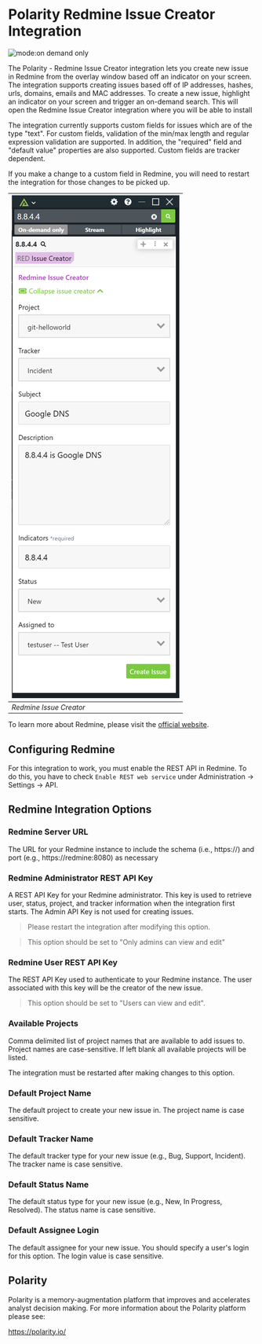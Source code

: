 # Polarity Redmine Issue Creator Integration

![mode:on demand only](https://img.shields.io/badge/mode-on%20demand%20only-blue.svg)

The Polarity - Redmine Issue Creator integration lets you create new issue in Redmine from the overlay window based off an indicator on your screen.  The integration supports creating issues based off of IP addresses, hashes, urls, domains, emails and MAC addresses. To create a new issue, highlight an indicator on your screen and trigger an on-demand search.  This will open the Redmine Issue Creator integration where you will be able to install

The integration currently supports custom fields for issues which are of the type "text".  For custom fields, validation of the min/max length and regular expression validation are supported.  In addition, the "required" field and "default value" properties are also supported.  Custom fields are tracker dependent. 

If you make a change to a custom field in Redmine, you will need to restart the integration for those changes to be picked up.

| ![image](images/overlay.png) |
|---|
|*Redmine Issue Creator* | 

To learn more about Redmine, please visit the [official website](https://www.redmine.org/).

## Configuring Redmine

For this integration to work, you must enable the REST API in Redmine.  To do this, you have to check `Enable REST web service` under Administration -> Settings -> API.

## Redmine Integration Options

### Redmine Server URL

The URL for your Redmine instance to include the schema (i.e., https://) and port (e.g., https://redmine:8080) as necessary

### Redmine Administrator REST API Key

A REST API Key for your Redmine administrator. This key is used to retrieve user, status, project, and tracker information when the integration first starts. The Admin API Key is not used for creating issues. 
 
> Please restart the integration after modifying this option. 

> This option should be set to "Only admins can view and edit"

### Redmine User REST API Key

The REST API Key used to authenticate to your Redmine instance.  The user associated with this key will be the creator of the new issue.  

> This option should be set to "Users can view and edit".

### Available Projects

Comma delimited list of project names that are available to add issues to. Project names are case-sensitive. If left blank all available projects will be listed.

The integration must be restarted after making changes to this option.

### Default Project Name

The default project to create your new issue in. The project name is case sensitive.

### Default Tracker Name

The default tracker type for your new issue (e.g., Bug, Support, Incident). The tracker name is case sensitive.

### Default Status Name

The default status type for your new issue (e.g., New, In Progress, Resolved). The status name is case sensitive.

### Default Assignee Login

The default assignee for your new issue. You should specify a user's login for this option. The login value is case sensitive.

## Polarity

Polarity is a memory-augmentation platform that improves and accelerates analyst decision making. For more information about the Polarity platform please see:

https://polarity.io/
